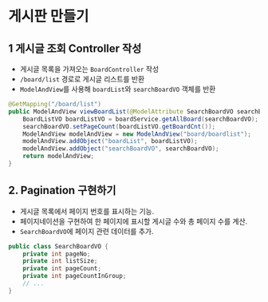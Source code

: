 # 게시판 만들기

## 1 게시글 조회 Controller 작성
- 게시글 목록을 가져오는 `BoardController` 작성
- `/board/list` 경로로 게시글 리스트를 반환
- `ModelAndView`를 사용해 `boardList`와 `searchBoardVO` 객체를 반환

```java
@GetMapping("/board/list")
public ModelAndView viewBoardList(@ModelAttribute SearchBoardVO searchBoardVO) {
    BoardListVO boardListVO = boardService.getAllBoard(searchBoardVO);
    searchBoardVO.setPageCount(boardListVO.getBoardCnt());
    ModelAndView modelAndView = new ModelAndView("board/boardlist");
    modelAndView.addObject("boardList", boardListVO);
    modelAndView.addObject("searchBoardVO", searchBoardVO);
    return modelAndView;
}
```

## 2. Pagination 구현하기
- 게시글 목록에서 페이지 번호를 표시하는 기능.
- 페이지네이션을 구현하여 한 페이지에 표시할 게시글 수와 총 페이지 수를 계산.
- `SearchBoardVO`에 페이지 관련 데이터를 추가.

```java
public class SearchBoardVO {
    private int pageNo;
    private int listSize;
    private int pageCount;
    private int pageCountInGroup;
    // ...
}
```


